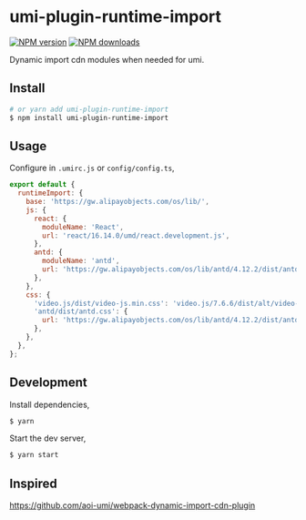 # umi-plugin-runtime-import
[![NPM version](https://img.shields.io/npm/v/umi-plugin-runtime-import.svg?style=flat)](https://npmjs.org/package/umi-plugin-runtime-import) [![NPM downloads](http://img.shields.io/npm/dm/umi-plugin-runtime-import.svg?style=flat)](https://npmjs.org/package/umi-plugin-runtime-import)


Dynamic import cdn modules when needed for umi.


## Install

```bash
# or yarn add umi-plugin-runtime-import
$ npm install umi-plugin-runtime-import
```

## Usage
Configure in `.umirc.js` or `config/config.ts`,

``` javascript
export default {
  runtimeImport: {
    base: 'https://gw.alipayobjects.com/os/lib/',
    js: {
      react: {
        moduleName: 'React',
        url: 'react/16.14.0/umd/react.development.js',
      },
      antd: {
        moduleName: 'antd',
        url: 'https://gw.alipayobjects.com/os/lib/antd/4.12.2/dist/antd.js',
      },
    },
    css: {
      'video.js/dist/video-js.min.css': 'video.js/7.6.6/dist/alt/video-js-cdn.min.css',
      'antd/dist/antd.css': {
        url: 'https://gw.alipayobjects.com/os/lib/antd/4.12.2/dist/antd.css',
      },
    },
  },
};
```


## Development

Install dependencies,

```bash
$ yarn
```

Start the dev server,

```bash
$ yarn start
```


## Inspired

https://github.com/aoi-umi/webpack-dynamic-import-cdn-plugin

